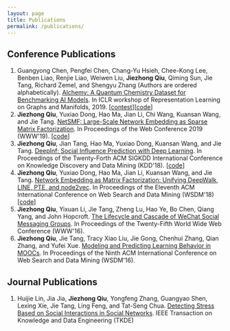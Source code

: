 ```yaml
---
layout: page
title: Publications
permalink: /publications/
---
```


## Conference Publications

1.  Guangyong Chen, Pengfei Chen, Chang-Yu Hsieh, Chee-Kong Lee, Benben Liao, Renjie Liao, Weiwen Liu, **Jiezhong Qiu**, Qiming Sun, Jie Tang, Richard Zemel, and Shengyu Zhang (Authors are ordered alphabetically). [Alchemy: A Quantum Chemistry Dataset for Benchmarking AI Models](https://arxiv.org/abs/1906.09427). In ICLR workshop of Representation Learning on Graphs and Manifolds, 2019. [[contest](https://alchemy.tencent.com)][[code](https://github.com/tencent-alchemy/Alchemy)]
1.	**Jiezhong Qiu**, Yuxiao Dong, Hao Ma, Jian Li, Chi Wang, Kuansan Wang, and Jie Tang. [NetSMF: Large-Scale Network Embedding as Sparse Matrix Factorization](https://arxiv.org/abs/1906.11156). In Proceedings of the Web Conference 2019 (WWW'19). [[code](https://github.com/xptree/NetSMF)]
1.  **Jiezhong Qiu**, Jian Tang, Hao Ma, Yuxiao Dong, Kuansan Wang, and Jie Tang. [DeepInf: Social Influence Prediction with Deep Learning](https://arxiv.org/abs/1807.05560). In Proceedings of the Twenty-Forth ACM SIGKDD International Conference on Knowledge Discovery and Data Mining (KDD'18). [[code](https://github.com/xptree/DeepInf)]
1.  **Jiezhong Qiu**, Yuxiao Dong, Hao Ma, Jian Li, Kuansan Wang, and Jie Tang. [Network Embedding as Matrix Factorization: Unifying DeepWalk, LINE, PTE, and node2vec](https://arxiv.org/abs/1710.02971). In Proceedings of the Eleventh ACM International Conference on Web Search and Data Mining (WSDM'18) [[code](https://github.com/xptree/NetMF)]
1.  **Jiezhong Qiu**, Yixuan Li, Jie Tang, Zheng Lu, Hao Ye, Bo Chen, Qiang Yang, and John Hopcroft. [The Lifecycle and Cascade of WeChat Social Messaging Groups](https://arxiv.org/abs/1512.07831). In Proceedings of the Twenty-Fifth World Wide Web Conference (WWW'16).
1.  **Jiezhong Qiu**, Jie Tang, Tracy Xiao Liu, Jie Gong, Chenhui Zhang, Qian Zhang, and Yufei Xue. [Modeling and Predicting Learning Behavior in MOOCs](http://keg.cs.tsinghua.edu.cn/jietang/publications/WSDM16-Qiu-et-al-Modeling-Behavior-in-MOOCs.pdf). In Proceedings of the Ninth ACM International Conference on Web Search and Data Mining (WSDM'16).

## Journal Publications

1.  Huijie Lin, Jia Jia, **Jiezhong Qiu**, Yongfeng Zhang, Guangyao Shen, Lexing Xie, Jie Tang, Ling Feng, and Tat-Seng Chua. [Detecting Stress Based on Social Interactions in Social Networks](http://keg.cs.tsinghua.edu.cn/jietang/publications/TKDE17-Lin-et-al-stress_detection.pdf). IEEE Transaction on Knowledge and Data Engineering (TKDE)
